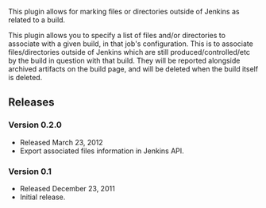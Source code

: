 This plugin allows for marking files or directories outside of Jenkins
as related to a build.

This plugin allows you to specify a list of files and/or directories to
associate with a given build, in that job's configuration. This is to
associate files/directories outside of Jenkins which are still
produced/controlled/etc by the build in question with that build. They
will be reported alongside archived artifacts on the build page, and
will be deleted when the build itself is deleted.

## Releases

### Version 0.2.0

-   Released March 23, 2012
-   Export associated files information in Jenkins API.

### Version 0.1

-   Released December 23, 2011
-   Initial release.

